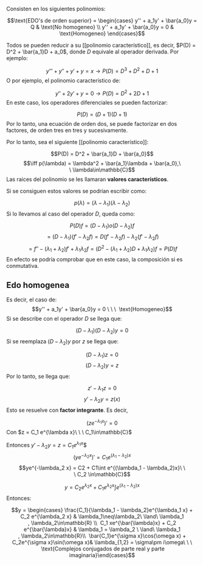
Consisten en los siguientes polinomios: 

$$\text{EDO's de orden superior} = \begin{cases}
y'' + a_1y' + \bar{a_0}y = Q & \text{No homogeneo} \\
y'' + a_1y' + \bar{a_0}y = 0 & \text{Homogeneo} \end{cases}$$

Todos se pueden reducir a su [[polinomio característico]], es decir, $P(D) = D^2 + \bar{a_1}D + a_0$, donde $D$ equivale al operador derivada. Por ejemplo: 

$$y''' + y'' + y' + y = x \rightarrow P(D) = D^3 + D^2 + D + 1$$ 
O por ejemplo, el polinomio característico de: 

$$y'' + 2y' + y = 0 \rightarrow P(D) = D^2 + 2D + 1$$ 
En este caso, los operadores diferenciales se pueden factorizar: 

$$P(D) = (D+1)(D+1)$$ 
Por lo tanto, una ecuación de orden dos, se puede factorizar en dos factores, de orden tres en tres y sucesivamente. 

Por lo tanto, sea el siguiente [[polinomio característico]]: 

$$P(D) = D^2 + \bar{a_1}D + \bar{a_0}$$ $$\iff p(\lambda) = \lambda^2 + \bar{a_1}\lambda + \bar{a_0},\ \ \lambda\in\mathbb{C}$$ 
Las raices del polinomio se les llamaran **valores característicos**. 

Si se consiguen estos valores se podrían escribir como: 

$$p(\lambda) = (\lambda - \lambda_1)(\lambda - \lambda_2)$$ 
Si lo llevamos al caso del operador $D$, queda como: 

$$P(D)f = (D-\lambda_1)o(D-\lambda_2)f$$ $$ = (D - \lambda_1)(f' - \lambda_2 f) = D(f' - \lambda_2 f) - \lambda_2(f' - \lambda_2 f)$$ $$ = f'' - (\lambda_1 + \lambda_2)f' + \lambda_1\lambda_2f = (D^2 - (\lambda_1 + \lambda_2)D + \lambda_1\lambda_2)f = P(D)f$$ 
En efecto se podría comprobar que en este caso, la composición si es conmutativa. 

## Edo homogenea

Es decir, el caso de: 
$$y'' + a_1y' + \bar{a_0}y = 0 \ \ \  \text{Homogeneo}$$ 
Si se describe con el operador $D$ se llega que: 

$$(D-\lambda_1)(D-\lambda_2)y = 0$$ 
Si se reemplaza $(D-\lambda_2)y$ por $z$ se llega que: 

$$(D-\lambda_1)z = 0$$$$(D-\lambda_2)y = z$$ 
Por lo tanto, se llega que: 

$$z' -\lambda_1 z = 0$$ $$y' - \lambda_2 y = z(x)$$ 
Esto se resuelve con **factor integrante**. Es decir, 

$$(ze^{-\lambda_1 x})' = 0$$ 
Con $z = C_1 e^{\lambda x}\ \ \ C_1\in\mathbb{C}$ 

Entonces $y' - \lambda_2 y = z = C_1e^{\lambda_1 x}$$ 
$$(ye^{-\lambda_2 x})' = C_1 e^{(\lambda_1 - \lambda_2)x}$$ 
$$ye^{-\lambda_2 x} = C2 + C1\int e^{(\lambda_1 - \lambda_2)x}\ \ \ C_2 \in\mathbb{C}$$ 

$$ y = C_2 e^{\lambda_2 x} + C_1 e^{\lambda_2 x}\int e^{(\lambda_1 - \lambda_2)x}$$ 
Entonces: 

$$y = \begin{cases}
\frac{C_1}{\lambda_1 - \lambda_2}e^{\lambda_1 x} + C_2 e^{\lambda_2 x} & \lambda_1\neq\lambda_2\ \land\ \lambda_1 , \lambda_2\in\mathbb{R} \\ 
C_1 xe^{\bar{\lambda}x} + C_2 e^{\bar{\lambda}x} & \lambda_1 = \lambda_2 \ \land\ \lambda_1 , \lambda_2\in\mathbb{R}\\ 
\bar{C_1}e^{\sigma x}\cos(\omega x) + C_2e^{\sigma x}\sin(\omega x)& \lambda_{1,2} = \sigma\pm i\omega\ \ \  \text{Complejos conjugados de parte real y parte imaginaria}\end{cases}$$   